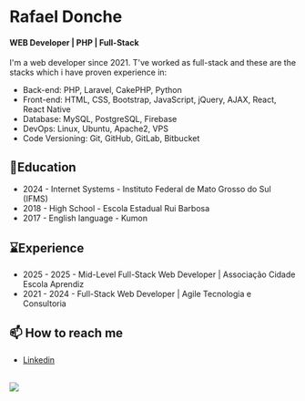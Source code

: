 # Rafael Donche

#### WEB Developer | PHP | Full-Stack

I'm a web developer since 2021. T've worked as full-stack and these are the stacks which i have proven experience in:
- Back-end: PHP, Laravel, CakePHP, Python
- Front-end: HTML, CSS, Bootstrap, JavaScript, jQuery, AJAX, React, React Native
- Database: MySQL, PostgreSQL, Firebase 
- DevOps: Linux, Ubuntu, Apache2, VPS
- Code Versioning: Git, GitHub, GitLab, Bitbucket

## 🥇Education

- 2024 - Internet Systems - Instituto Federal de Mato Grosso do Sul (IFMS)
- 2018 - High School - Escola Estadual Rui Barbosa
- 2017 - English language - Kumon

## ⌛Experience

- 2025 - 2025 - Mid-Level Full-Stack Web Developer | Associação Cidade Escola Aprendiz
- 2021 - 2024 - Full-Stack Web Developer | Agile Tecnologia e Consultoria

## 📫 How to reach me

- [Linkedin](https://www.linkedin.com/in/rafael-donche/)

\
![](https://komarev.com/ghpvc/?username=RafaelDonche)

<!--
**andrekeher/andrekeher** is a ✨ _special_ ✨ repository because its `README.md` (this file) appears on your GitHub profile.

Here are some ideas to get you started:

- 🔭 I’m currently working on ...
- 🌱 I’m currently learning ...
- 👯 I’m looking to collaborate on ...
- 🤔 I’m looking for help with ...
- 💬 Ask me about ...
- 📫 How to reach me: ...
- 😄 Pronouns: ...
- ⚡ Fun fact: ...
-->
